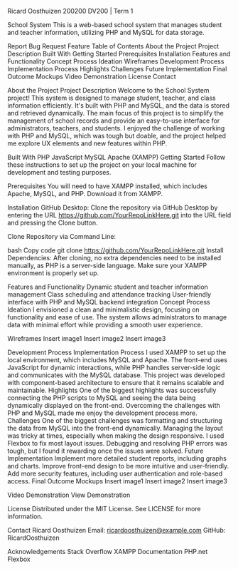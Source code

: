 Ricard Oosthuizen
200200
DV200 | Term 1

School System
This is a web-based school system that manages student and teacher information, utilizing PHP and MySQL for data storage.

Report Bug
Request Feature
Table of Contents
About the Project
Project Description
Built With
Getting Started
Prerequisites
Installation
Features and Functionality
Concept Process
Ideation
Wireframes
Development Process
Implementation Process
Highlights
Challenges
Future Implementation
Final Outcome
Mockups
Video Demonstration
License
Contact

About the Project
Project Description
Welcome to the School System project! This system is designed to manage student, teacher, and class information efficiently. It's built with PHP and MySQL, and the data is stored and retrieved dynamically. The main focus of this project is to simplify the management of school records and provide an easy-to-use interface for administrators, teachers, and students. I enjoyed the challenge of working with PHP and MySQL, which was tough but doable, and the project helped me explore UX elements and new features within PHP.

Built With
PHP
JavaScript
MySQL
Apache (XAMPP)
Getting Started
Follow these instructions to set up the project on your local machine for development and testing purposes.

Prerequisites
You will need to have XAMPP installed, which includes Apache, MySQL, and PHP. Download it from XAMPP.

Installation
GitHub Desktop: Clone the repository via GitHub Desktop by entering the URL https://github.com/YourRepoLinkHere.git into the URL field and pressing the Clone button.

Clone Repository via Command Line:

bash
Copy code
git clone https://github.com/YourRepoLinkHere.git
Install Dependencies:
After cloning, no extra dependencies need to be installed manually, as PHP is a server-side language. Make sure your XAMPP environment is properly set up.

Features and Functionality
Dynamic student and teacher information management
Class scheduling and attendance tracking
User-friendly interface with PHP and MySQL backend integration
Concept Process
Ideation
I envisioned a clean and minimalistic design, focusing on functionality and ease of use. The system allows administrators to manage data with minimal effort while providing a smooth user experience.

Wireframes
Insert image1
Insert image2
Insert image3

Development Process
Implementation Process
I used XAMPP to set up the local environment, which includes MySQL and Apache.
The front-end uses JavaScript for dynamic interactions, while PHP handles server-side logic and communicates with the MySQL database.
This project was developed with component-based architecture to ensure that it remains scalable and maintainable.
Highlights
One of the biggest highlights was successfully connecting the PHP scripts to MySQL and seeing the data being dynamically displayed on the front-end.
Overcoming the challenges with PHP and MySQL made me enjoy the development process more.
Challenges
One of the biggest challenges was formatting and structuring the data from MySQL into the front-end dynamically.
Managing the layout was tricky at times, especially when making the design responsive. I used Flexbox to fix most layout issues.
Debugging and resolving PHP errors was tough, but I found it rewarding once the issues were solved.
Future Implementation
Implement more detailed student reports, including graphs and charts.
Improve front-end design to be more intuitive and user-friendly.
Add more security features, including user authentication and role-based access.
Final Outcome
Mockups
Insert image1
Insert image2
Insert image3

Video Demonstration
View Demonstration

License
Distributed under the MIT License. See LICENSE for more information.

Contact
Ricard Oosthuizen
Email: ricardoosthuizen@example.com
GitHub: RicardOosthuizen

Acknowledgements
Stack Overflow
XAMPP Documentation
PHP.net
Flexbox